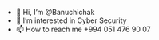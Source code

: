 - 👋 Hi, I’m @Banuchichak
- 👀 I’m interested in Cyber Security 
- 📫 How to reach me +994 051 476 90 07

<!---
Banuchichak/Banuchichak is a ✨ special ✨ repository because its `README.md` (this file) appears on your GitHub profile.
You can click the Preview link to take a look at your changes.
--->

